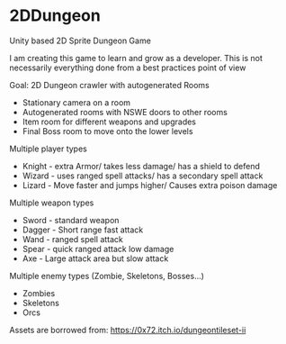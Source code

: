 # 2DDungeon
Unity based 2D Sprite Dungeon Game

I am creating this game to learn and grow as a developer.
This is not necessarily everything done from a best practices point of view

Goal:
2D Dungeon crawler with autogenerated Rooms
* Stationary camera on a room
* Autogenerated rooms with NSWE doors to other rooms
* Item room for different weapons and upgrades
* Final Boss room to move onto the lower levels

Multiple player types
* Knight - extra Armor/ takes less damage/ has a shield to defend
* Wizard - uses ranged spell attacks/ has a secondary spell attack
* Lizard - Move faster and jumps higher/ Causes extra poison damage

Multiple weapon types 
* Sword - standard weapon
* Dagger - Short range fast attack
* Wand - ranged spell attack
* Spear - quick ranged attack low damage
* Axe - Large attack area but slow attack

Multiple enemy types (Zombie, Skeletons, Bosses...)
* Zombies
* Skeletons
* Orcs

Assets are borrowed from: https://0x72.itch.io/dungeontileset-ii
